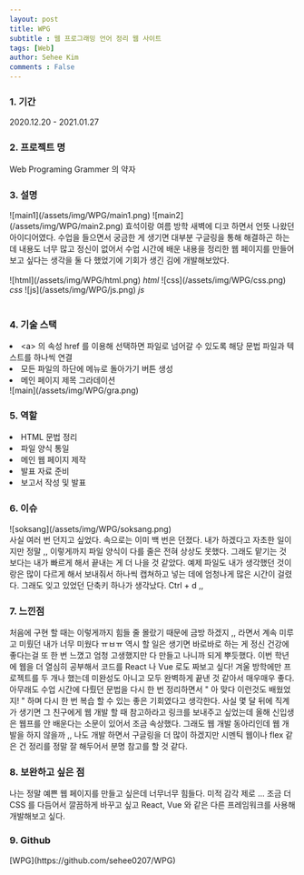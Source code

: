 ```yaml
---
layout: post
title: WPG
subtitle : 웹 프로그래밍 언어 정리 웹 사이트
tags: [Web]
author: Sehee Kim
comments : False
---
```


<h3> 1. 기간</h3>
2020.12.20 - 2021.01.27

<h3> 2. 프로젝트 명</h3>
Web Programing Grammer 의 약자

<h3> 3. 설명</h3>
![main1](/assets/img/WPG/main1.png)
![main2](/assets/img/WPG/main2.png)
효석이랑 여름 방학 새벽에 디코 하면서 언뜻 나왔던 아이디어였다. 수업을 들으면서 궁금한 게 생기면 대부분 구글링을 통해 해결하곤 하는데 내용도 너무 많고 정신이 없어서 수업 시간에 배운 내용을 정리한 웹 페이지를 만들어 보고 싶다는 생각을 둘 다 했었기에 기회가 생긴 김에 개발해보았다.<br><br>
![html](/assets/img/WPG/html.png)
<i>html</i>
![css](/assets/img/WPG/css.png)
<i>css</i>
![js](/assets/img/WPG/js.png)
<i>js</i>
<br><br>

<h3> 4. 기술 스택</h3>
<li>&lt;a&gt; 의 속성 href 를 이용해 선택하면 파일로 넘어갈 수 있도록 해당 문법 파일과 텍스트를 하나씩 연결</li>
<li>모든 파일의 하단에 메뉴로 돌아가기 버튼 생성</li>
<li>메인 페이지 제목 그라데이션</li>
![main](/assets/img/WPG/gra.png)

<h3> 5. 역할</h3>
<li>HTML 문법 정리</li>
<li>파일 양식 통일</li>
<li>메인 웹 페이지 제작</li>
<li>발표 자료 준비</li>
<li>보고서 작성 및 발표</li>

<h3> 6. 이슈</h3>
![soksang](/assets/img/WPG/soksang.png)<br>
사실 여러 번 던지고 싶었다. 속으로는 이미 백 번은 던졌다. 내가 하겠다고 자초한 일이지만 정말 ,, 이렇게까지 파일 양식이 다를 줄은 전혀 상상도 못했다. 그래도 맡기는 것 보다는 내가 빠르게 해서 끝내는 게 더 나을 것 같았다. 예제 파일도 내가 생각했던 것이랑은 많이 다르게 해서 보내줘서 하나씩 캡쳐하고 넣는 데에 엄청나게 많은 시간이 걸렸다. 그래도 잊고 있었던 단축키 하나가 생각났다. Ctrl + d ,, 

<h3> 7. 느낀점</h3>
처음에 구현 할 때는 이렇게까지 힘들 줄 몰랐기 때문에 금방 하겠지 ,, 라면서 계속 미루고 미뤘던 내가 너무 미웠다 ㅠㅂㅠ 역시 할 일은 생기면 바로바로 하는 게 정신 건강에 좋다는걸 또 한 번 느꼈고 엄청 고생했지만 다 만들고 나니까 되게 뿌듯했다. 이번 학년에 웹을 더 열심히 공부해서 코드를 React 나 Vue 로도 짜보고 싶다! 겨울 방학에만 프로젝트를 두 개나 했는데 미완성도 아니고 모두 완벽하게 끝낸 것 같아서 매우매우 좋다. 아무래도 수업 시간에 다뤘던 문법을 다시 한 번 정리하면서 " 아 맞다 이런것도 배웠었지! " 하며 다시 한 번 복습 할 수 있는 좋은 기회였다고 생각한다. 사실 몇 달 뒤에 직계가 생기면 그 친구에게 웹 개발 할 때 참고하라고 링크를 보내주고 싶었는데 올해 신입생은 웹프를 안 배운다는 소문이 있어서 조금 속상했다. 그래도 웹 개발 동아리인데 웹 개발을 하지 않을까 ,, 나도 개발 하면서 구글링을 더 많이 하겠지만 시멘틱 웹이나 flex 같은 건 정리를 정말 잘 해두어서 분명 참고를 할 것 같다. 

<h3> 8. 보완하고 싶은 점</h3>
나는 정말 예쁜 웹 페이지를 만들고 싶은데 너무너무 힘들다. 미적 감각 제로 ... 조금 더 CSS 를 다듬어서 깔끔하게 바꾸고 싶고 React, Vue 와 같은 다른 프레임워크를 사용해 개발해보고 싶다.

<h3> 9. Github</h3>
[WPG](https://github.com/sehee0207/WPG)